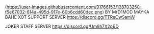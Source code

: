 (https://user-images.githubusercontent.com/91766153/138703250-f5e67032-614a-495d-917e-60b6cdd60dec.png)
BY MrD1MOD
MAYKA BAHE XOT
SUPPORT SERVER
https://discord.gg/TTReCwSamW



JOKER STAFF SERVER
https://discord.gg/Um8h7X2pBD


